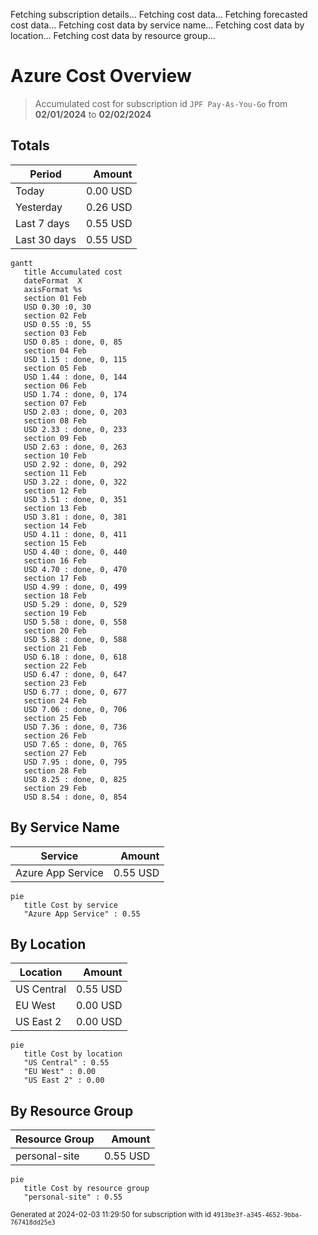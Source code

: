 Fetching subscription details...
Fetching cost data...
Fetching forecasted cost data...
Fetching cost data by service name...
Fetching cost data by location...
Fetching cost data by resource group...
# Azure Cost Overview

> Accumulated cost for subscription id `JPF Pay-As-You-Go` from **02/01/2024** to **02/02/2024**

## Totals

|Period|Amount|
|---|---:|
|Today|0.00 USD|
|Yesterday|0.26 USD|
|Last 7 days|0.55 USD|
|Last 30 days|0.55 USD|

```mermaid
gantt
   title Accumulated cost
   dateFormat  X
   axisFormat %s
   section 01 Feb
   USD 0.30 :0, 30
   section 02 Feb
   USD 0.55 :0, 55
   section 03 Feb
   USD 0.85 : done, 0, 85
   section 04 Feb
   USD 1.15 : done, 0, 115
   section 05 Feb
   USD 1.44 : done, 0, 144
   section 06 Feb
   USD 1.74 : done, 0, 174
   section 07 Feb
   USD 2.03 : done, 0, 203
   section 08 Feb
   USD 2.33 : done, 0, 233
   section 09 Feb
   USD 2.63 : done, 0, 263
   section 10 Feb
   USD 2.92 : done, 0, 292
   section 11 Feb
   USD 3.22 : done, 0, 322
   section 12 Feb
   USD 3.51 : done, 0, 351
   section 13 Feb
   USD 3.81 : done, 0, 381
   section 14 Feb
   USD 4.11 : done, 0, 411
   section 15 Feb
   USD 4.40 : done, 0, 440
   section 16 Feb
   USD 4.70 : done, 0, 470
   section 17 Feb
   USD 4.99 : done, 0, 499
   section 18 Feb
   USD 5.29 : done, 0, 529
   section 19 Feb
   USD 5.58 : done, 0, 558
   section 20 Feb
   USD 5.88 : done, 0, 588
   section 21 Feb
   USD 6.18 : done, 0, 618
   section 22 Feb
   USD 6.47 : done, 0, 647
   section 23 Feb
   USD 6.77 : done, 0, 677
   section 24 Feb
   USD 7.06 : done, 0, 706
   section 25 Feb
   USD 7.36 : done, 0, 736
   section 26 Feb
   USD 7.65 : done, 0, 765
   section 27 Feb
   USD 7.95 : done, 0, 795
   section 28 Feb
   USD 8.25 : done, 0, 825
   section 29 Feb
   USD 8.54 : done, 0, 854
```

## By Service Name

|Service|Amount|
|---|---:|
|Azure App Service|0.55 USD|

```mermaid
pie
   title Cost by service
   "Azure App Service" : 0.55
```

## By Location

|Location|Amount|
|---|---:|
|US Central|0.55 USD|
|EU West|0.00 USD|
|US East 2|0.00 USD|

```mermaid
pie
   title Cost by location
   "US Central" : 0.55
   "EU West" : 0.00
   "US East 2" : 0.00
```

## By Resource Group

|Resource Group|Amount|
|---|---:|
|personal-site|0.55 USD|

```mermaid
pie
   title Cost by resource group
   "personal-site" : 0.55
```

<sup>Generated at 2024-02-03 11:29:50 for subscription with id `4913be3f-a345-4652-9bba-767418dd25e3`</sup>

